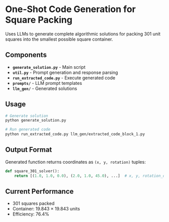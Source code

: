 # One-Shot Code Generation for Square Packing

Uses LLMs to generate complete algorithmic solutions for packing 301 unit squares into the smallest possible square container.

## Components

- **`generate_solution.py`** - Main script
- **`util.py`** - Prompt generation and response parsing  
- **`run_extracted_code.py`** - Execute generated code
- **`prompts/`** - LLM prompt templates
- **`llm_gen/`** - Generated solutions

## Usage

```bash
# Generate solution
python generate_solution.py

# Run generated code
python run_extracted_code.py llm_gen/extracted_code_block_1.py
```

## Output Format

Generated function returns coordinates as `(x, y, rotation)` tuples:

```python
def square_301_solver():
    return [(1.0, 1.0, 0.0), (2.0, 1.0, 45.0), ...]  # x, y, rotation_degrees
```

## Current Performance

- 301 squares packed
- Container: 19.843 × 19.843 units  
- Efficiency: 76.4%